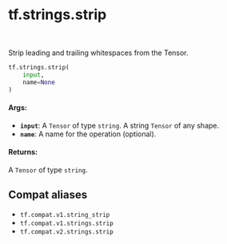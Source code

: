 <div itemscope itemtype="http://developers.google.com/ReferenceObject">
<meta itemprop="name" content="tf.strings.strip" />
<meta itemprop="path" content="Stable" />
</div>

# tf.strings.strip

<!-- Insert buttons and diff -->

<table class="tfo-notebook-buttons tfo-api" align="left">
</table>



Strip leading and trailing whitespaces from the Tensor.

``` python
tf.strings.strip(
    input,
    name=None
)
```



<!-- Placeholder for "Used in" -->


#### Args:


* <b>`input`</b>: A `Tensor` of type `string`. A string `Tensor` of any shape.
* <b>`name`</b>: A name for the operation (optional).


#### Returns:

A `Tensor` of type `string`.


## Compat aliases

* `tf.compat.v1.string_strip`
* `tf.compat.v1.strings.strip`
* `tf.compat.v2.strings.strip`

